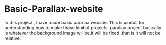# Basic-Parallax-website
In this project , Ihave made basic parallax website. This is usefull for understanding how to make those kind of projects. parallax project basically is whatever the background image will be,it will be fixed..that is it will not be relative.
